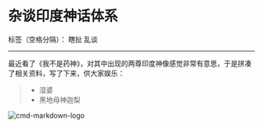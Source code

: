 ﻿# 杂谈印度神话体系

标签（空格分隔）： 瞎扯 乱谈

---

最近看了《我不是药神》，对其中出现的两尊印度神像感觉非常有意思，于是拼凑了相关资料，写了下来，供大家娱乐：
> * 湿婆
> * 黑地母神迦梨

![cmd-markdown-logo](https://img3.doubanio.com/view/photo/l/public/p2518945361.webp)





